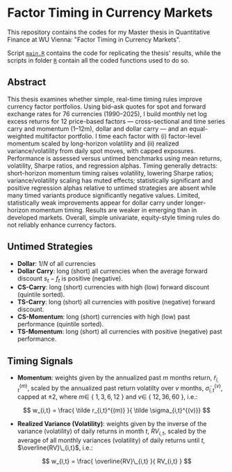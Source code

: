 # Factor Timing in Currency Markets

This repository contains the codes for my Master thesis in Quantitative Finance at WU Vienna: "Factor Timing in Currency Markets".

Script [`main.R`](./main.R) contains the code for replicating the thesis' results, while the scripts in folder [`R`](./R) contain all the coded functions used to do so.

## Abstract

This thesis examines whether simple, real-time timing rules improve currency factor portfolios. Using bid–ask quotes for spot and forward exchange rates for 76 currencies (1990–2025), I build monthly net log excess returns for 12 price-based factors — cross-sectional and time series carry and momentum (1–12m), dollar and dollar carry — and an equal-weighted multifactor portfolio. I time each factor with (i) factor-level momentum scaled by long-horizon volatility and (ii) realized variance/volatility from daily spot moves, with capped exposures. Performance is assessed versus untimed benchmarks using mean returns, volatility, Sharpe ratios, and regression alphas. Timing generally detracts: short-horizon momentum timing raises volatility, lowering Sharpe ratios; variance/volatility scaling has muted effects; statistically significant and positive regression alphas relative to untimed strategies are absent while many timed variants produce significantly negative values. Limited, statistically weak improvements appear for dollar carry under longer-horizon momentum timing. Results are weaker in emerging than in developed markets. Overall, simple univariate, equity-style timing rules do not reliably enhance currency factors.

## Untimed Strategies
- **Dollar**: $1/N$ of all currencies
- **Dollar Carry**: long (short) all currencies when the average forward discount $s_{t} - f_{t}$ is positive (negative).
- **CS-Carry**: long (short) currencies with high (low) forward discount (quintile sorted).
- **TS-Carry**: long (short) all currencies with positive (negative) forward discount.
- **CS-Momentum**: long (short) currencies with high (low) past performance (quintile sorted).
- **TS-Momentum**: long (short) all currencies with positive (negative) past performance.

## Timing Signals
- **Momentum**: weights given by the annualized past $m$ months return, $\tilde r_{i,t}^{(m)}$, scaled by the annualized past return volatilty over $v$ months, $\tilde \sigma_{i,t}^{(v)}$, capped at $\pm 2$, where $m\in$ { $1, 3, 6, 12$ } and $v \in$ { $12, 36, 60$ }, i.e.:

$$
w_{i,t} = \frac{ \tilde r_{i,t}^{(m)} }{ \tilde \sigma_{i,t}^{(v)}}
$$

- **Realized Variance (Volatility)**: weights given by the inverse of the variance (volatility) of daily returns in month $t$, $RV_{i,t}$, scaled by the average of all monthly variances (volatility) of daily returns until $t$, $\overline{RV}\_{i,t}$, i.e.:

$$
w_{i,t} = \frac{ \overline{RV}\_{i,t} }{ RV_{i,t} }
$$

